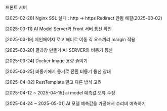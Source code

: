 프론트 서버

[2025-02-28]
Nginx SSL 실패 : http -> https Redirect 안됨
해결(2025-03-02)

[2025-03-11]
AI Model Server와 Front 서버 통신 확인

[2025-03-19]
메인페이지 로고 헤더로 이동
각 요소끼리 margin 적용

[2025-03-20]
결과창 만들기
AI-SERVER와 비동기 통신

[2025-03-24]
Docker Image 용량 줄이기

[2025-03-25]
비동기에서 동기로 전환
비동기 통신 상태

[2025-04-02]
RestTemplate 말고 다른 방식 고려

[2025-04-12 ~ 2025-04-15]
ai model 예측값 오류 수정

[2025-04-24 ~ 2025-05-01]
AI 모델 예측값을 가공해서 수리비 예측하기
